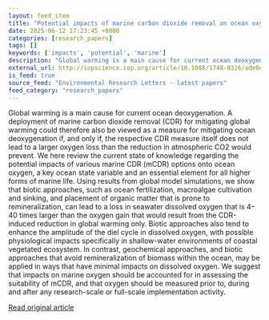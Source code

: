 ```yaml
---
layout: feed_item
title: "Potential impacts of marine carbon dioxide removal on ocean oxygen"
date: 2025-06-12 17:23:45 +0000
categories: [research_papers]
tags: []
keywords: ['impacts', 'potential', 'marine']
description: "Global warming is a main cause for current ocean deoxygenation"
external_url: http://iopscience.iop.org/article/10.1088/1748-9326/ade0d4
is_feed: true
source_feed: "Environmental Research Letters - latest papers"
feed_category: "research_papers"
---
```


Global warming is a main cause for current ocean deoxygenation. A deployment of marine carbon dioxide removal (CDR) for mitigating global warming could therefore also be viewed as a measure for mitigating ocean deoxygenation if, and only if, the respective CDR measure itself does not lead to a larger oxygen loss than the reduction in atmospheric CO2 would prevent. We here review the current state of knowledge regarding the potential impacts of various marine CDR (mCDR) options onto ocean oxygen, a key ocean state variable and an essential element for all higher forms of marine life. Using results from global model simulations, we show that biotic approaches, such as ocean fertilization, macroalgae cultivation and sinking, and placement of organic matter that is prone to remineralization, can lead to a loss in seawater dissolved oxygen that is 4–40 times larger than the oxygen gain that would result from the CDR-induced reduction in global warming only. Biotic approaches also tend to enhance the amplitude of the diel cycle in dissolved oxygen, with possible physiological impacts specifically in shallow-water environments of coastal vegetated ecosystem. In contrast, geochemical approaches, and biotic approaches that avoid remineralization of biomass within the ocean, may be applied in ways that have minimal impacts on dissolved oxygen. We suggest that impacts on marine oxygen should be accounted for in assessing the suitability of mCDR, and that oxygen should be measured prior to, during and after any research-scale or full-scale implementation activity.

[Read original article](http://iopscience.iop.org/article/10.1088/1748-9326/ade0d4)
